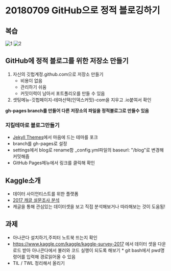 # 20180709 GitHub으로 정적 블로깅하기

## 복습

![1](https://user-images.githubusercontent.com/40629153/42447852-3c6001ca-83b6-11e8-8faa-61568f121420.PNG)
![2](https://user-images.githubusercontent.com/40629153/42447858-3f50c888-83b6-11e8-86ea-11a9a9425bbc.PNG)


## GitHub에 정적 블로그를 위한 저장소 만들기
1. 자신의 깃헙계정.github.com으로 저장소 만들기
   - 비용이 없음
   - 관리하기 쉬움
   - 커밋이력이 남아서 포트폴리오를 만들 수 있음
2. 셋팅메뉴-깃헙페이지-테마선택(인덱스커밋)-com을 지우고 .io붙여서 확인

**gh-pages branch를 만들어 다른 저장소의 파일을 정적블로그로 만들수 있음**


### 지킬테마로 블로그만들기
- [Jekyll Themes](http://jekyllthemes.org/)에서 마음에 드는 테마를 포크
- branch를 gh-pages로 설정
- settings에서 blog로 rename함 _config.yml파일의 baseurl: "/blog"로 변경해 커밋해줌
- GitHub Pages메뉴에서 링크를 클릭해 확인


## Kaggle소개
- 데이터 사이언티스트를 위한 플랫폼
- [2017 캐글 설문조사 분석](https://colab.research.google.com/drive/10SuqOyUNbDDlYOQQqueMTlkNqrX7BjlS#scrollTo=01yrTtpiUMWl) 
- 캐글을 통해 관심있는 데이터셋을 보고 직접 분석해보거나 따라해보는 것이 도움됨!


## 과제
- 아나콘다 설치하기,주피터 노트북 뜨는지 확인
- https://www.kaggle.com/kaggle/kaggle-survey-2017 에서 데이터 셋을 다운로드 받아 아나콘다에서 불러와 코드 실행이 되도록 해보기
      * git bash에서 pwd명령어를 입력해 경로읽어올 수 있음   
- TIL / TWL 정리해서 올리기
